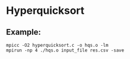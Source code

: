 # Hyperquicksort

## Example:

```
mpicc -O2 hyperquicksort.c -o hqs.o -lm
mpirun -np 4 ./hqs.o input_file res.csv -save
```
